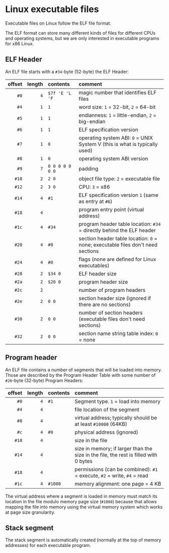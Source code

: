 # Linux executable files

Executable files on Linux follow the ELF file format.

The ELF format can store many different kinds
of files for different CPUs and operating systems, but we are only interested in executable
programs for x86 Linux.

## ELF Header

An ELF file starts with a `#34`-byte (52-byte) the ELF Header:

offset | length | contents | comment
----: | -----: | :------- | :------
`#0`  | `4` | `$7f 'E 'L 'F` | magic number that identifies ELF files
`#4`  | `1` | `1`   | word size: `1` = 32-bit, `2` = 64-bit
`#5`  | `1` | `1`   | endianness: `1` = little-endian, `2` = big-endian
`#6`  | `1` | `1`   | ELF specification version
`#7`  | `1` | `0`   | operating system ABI: `0` = UNIX System V (this is what is typically used)
`#8`  | `1` | `0`   | operating system ABI version
`#9`  | `7` | `0 0 0 0 0 0 0` | padding
`#10` | `2` | `2 0` | object file type: `2` = executable file
`#12` | `2` | `3 0` | CPU: `3` = x86
`#14` | `4` | `#1`  | ELF specification version `1` (same as entry at `#6`)
`#18` | `4` |       | program entry point (virtual address)
`#1c` | `4` | `#34` | program header table location: `#34` = directly behind the ELF header
`#20` | `4` | `#0`  | section header table location: `0` = none; executable files don't need sections
`#24` | `4` | `#0`  | flags (none are defined for Linux executables)
`#28` | `2` | `$34 0` | ELF header size
`#2a` | `2` | `$20 0` | program header size
`#2c` | `2` |       | number of program headers
`#2e` | `2` | `0 0` | section header size (ignored if there are no sections)
`#30` | `2` | `0 0` | number of section headers (executable files don't need sections)
`#32` | `2` | `0 0` | section name string table index: `0` = none

## Program header

An ELF file contains a number of segments that will be loaded into memory. Those are described by
the Program Header Table with some number of `#20`-byte (32-byte) Program Headers:

offset | length | contents | comment
----: | --: | :------ | :------
`#0`  | `4` | `#1`    | Segment type. `1` = load into memory
`#4`  | `4` |         | file location of the segment
`#8`  | `4` |         | virtual address; typically should be at least `#10000` (64KB)
`#c`  | `4` | `#0`    | physical address (ignored)
`#10` | `4` |         | size in the file
`#14` | `4` |         | size in memory; if larger than the size in the file, the rest is filled with 0 bytes
`#18` | `4` |         | permissions (can be combined): `#1` = execute, `#2` = write, `#4` = read
`#1c` | `4` | `#1000` | memory alignment: one page = 4 KB

The virtual address where a segment is loaded in memory must match its location in the file modulo
memory page size (`#1000`) because that allows mapping the file into memory using the virtual memory
system which works at page size granularity.

## Stack segment

The stack segment is automatically created (normally at the top of memory addresses) for each executable
program.
